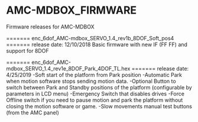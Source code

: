 # AMC-MDBOX_FIRMWARE
Firmware releases for AMC-MDBOX

======= enc_6dof_AMC-mdbox_SERVO_1.4_rev1b_8DOF_Soft_pos4 ======= 
release date: 12/10/2018
Basic firmware with new IF (FF FF) and support for 8DOF

======= enc_6dof_AMC-mdbox_SERVO_1.4_rev1e_8DOF_Park_4DOF_TL.hex ======= 
release date: 4/25/2019
-Soft start of the platform from Park position
-Automatic Park when motion software stops sending motion data.
-Optional Button to switch between Park and Standby positions of the platform (configurable by parameters in LCD menu)
-Emergency Switch that disables drives
-Force Offline switch if you need to pause motion and park the platform without closing the motion software or game.
-Slow movements manual test buttons (from the AMC panel)
